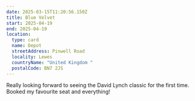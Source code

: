 ```yaml
---
date: 2025-03-15T11:20:56.150Z
title: Blue Velvet
start: 2025-04-19
end: 2025-04-19
location:
  type: card
  name: Depot
  streetAddress: Pinwell Road
  locality: Lewes
  countryName: "United Kingdom "
  postalCode: BN7 2JS
---
```


Really looking forward to seeing the David Lynch classic for the first time. Booked my favourite seat and everything!
